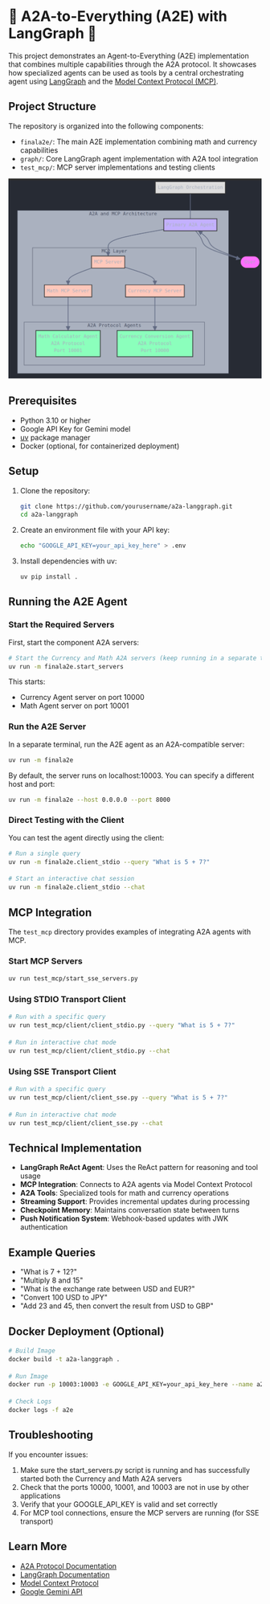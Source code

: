 # 🤖 A2A-to-Everything (A2E) with LangGraph 🤖

This project demonstrates an Agent-to-Everything (A2E) implementation that combines multiple capabilities through the A2A protocol. It showcases how specialized agents can be used as tools by a central orchestrating agent using [LangGraph](https://langchain-ai.github.io/langgraph/) and the [Model Context Protocol (MCP)](https://github.com/google/model-context-protocol).

## Project Structure

The repository is organized into the following components:

- `finala2e/`: The main A2E implementation combining math and currency capabilities
- `graph/`: Core LangGraph agent implementation with A2A tool integration
- `test_mcp/`: MCP server implementations and testing clients

![Architecture Diagram](docs/diagram.png)

## Prerequisites

- Python 3.10 or higher
- Google API Key for Gemini model
- [uv](https://github.com/astral-sh/uv) package manager
- Docker (optional, for containerized deployment)

## Setup

1. Clone the repository:

   ```bash
   git clone https://github.com/yourusername/a2a-langgraph.git
   cd a2a-langgraph
   ```

2. Create an environment file with your API key:

   ```bash
   echo "GOOGLE_API_KEY=your_api_key_here" > .env
   ```

3. Install dependencies with uv:

   ```bash
   uv pip install .
   ```

## Running the A2E Agent

### Start the Required Servers

First, start the component A2A servers:

```bash
# Start the Currency and Math A2A servers (keep running in a separate terminal)
uv run -m finala2e.start_servers
```

This starts:
- Currency Agent server on port 10000
- Math Agent server on port 10001

### Run the A2E Server

In a separate terminal, run the A2E agent as an A2A-compatible server:

```bash
uv run -m finala2e
```

By default, the server runs on localhost:10003. You can specify a different host and port:

```bash
uv run -m finala2e --host 0.0.0.0 --port 8000
```

### Direct Testing with the Client

You can test the agent directly using the client:

```bash
# Run a single query
uv run -m finala2e.client_stdio --query "What is 5 + 7?"

# Start an interactive chat session
uv run -m finala2e.client_stdio --chat
```

## MCP Integration

The `test_mcp` directory provides examples of integrating A2A agents with MCP.

### Start MCP Servers

```bash
uv run test_mcp/start_sse_servers.py
```

### Using STDIO Transport Client

```bash
# Run with a specific query
uv run test_mcp/client/client_stdio.py --query "What is 5 + 7?"

# Run in interactive chat mode
uv run test_mcp/client/client_stdio.py --chat
```

### Using SSE Transport Client

```bash
# Run with a specific query
uv run test_mcp/client/client_sse.py --query "What is 5 + 7?"

# Run in interactive chat mode
uv run test_mcp/client/client_sse.py --chat
```

## Technical Implementation

- **LangGraph ReAct Agent**: Uses the ReAct pattern for reasoning and tool usage
- **MCP Integration**: Connects to A2A agents via Model Context Protocol
- **A2A Tools**: Specialized tools for math and currency operations
- **Streaming Support**: Provides incremental updates during processing
- **Checkpoint Memory**: Maintains conversation state between turns
- **Push Notification System**: Webhook-based updates with JWK authentication

## Example Queries

- "What is 7 + 12?"
- "Multiply 8 and 15"
- "What is the exchange rate between USD and EUR?"
- "Convert 100 USD to JPY"
- "Add 23 and 45, then convert the result from USD to GBP"

## Docker Deployment (Optional)

```bash
# Build Image
docker build -t a2a-langgraph .

# Run Image
docker run -p 10003:10003 -e GOOGLE_API_KEY=your_api_key_here --name a2e a2a-langgraph

# Check Logs
docker logs -f a2e
```

## Troubleshooting

If you encounter issues:

1. Make sure the start_servers.py script is running and has successfully started both the Currency and Math A2A servers
2. Check that the ports 10000, 10001, and 10003 are not in use by other applications
3. Verify that your GOOGLE_API_KEY is valid and set correctly
4. For MCP tool connections, ensure the MCP servers are running (for SSE transport)

## Learn More

- [A2A Protocol Documentation](https://google.github.io/A2A/#/documentation)
- [LangGraph Documentation](https://langchain-ai.github.io/langgraph/)
- [Model Context Protocol](https://github.com/google/model-context-protocol)
- [Google Gemini API](https://ai.google.dev/gemini-api)
